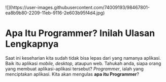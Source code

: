 <html>
<body>
![](https://user-images.githubusercontent.com/74009193/98467801-ea8b9b80-2209-11eb-9116-2e603b95f4d4.jpg)

<div>

<h1>Apa Itu Programmer? Inilah Ulasan Lengkapnya</h1>
<p>Saat ini keseharian kita sudah tidak bisa lepas dari yang namanya aplikasi. Baik itu aplikasi <i>mobile, desktop,</i> ataupun web. Tahukah anda, siapa orang yang membuat aplikasi-aplikasi tersebut? <i>Programmer</i>, ialah yang menciptakan aplikasi. Kita akan mengulas <b>apa itu Programmer</b>?</p>
</div>
</body>
</html>
